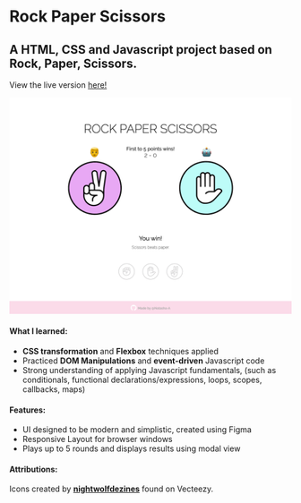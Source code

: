 # Rock Paper Scissors

## A HTML, CSS and Javascript project based on Rock, Paper, Scissors.

View the live version [here!](https://github.com/Natasha-A/rock-paper-scissors/blob/main/assets/preview.png)

![This is an image](./assets/preview.png)

#### What I learned: ####
  - **CSS transformation** and **Flexbox** techniques applied 
  - Practiced **DOM Manipulations** and **event-driven** Javascript code 
  - Strong understanding of applying Javascript fundamentals, (such as conditionals, functional declarations/expressions, loops, scopes, callbacks, maps)

#### Features: ####
  - UI designed to be modern and simplistic, created using Figma
  - Responsive Layout for browser windows
  - Plays up to 5 rounds and displays results using modal view 

#### Attributions: ####
Icons created by [**nightwolfdezines**](https://www.vecteezy.com/members/nightwolfdezines) found on Vecteezy.